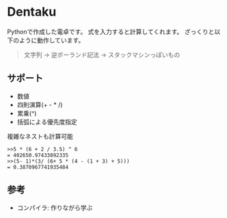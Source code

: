 # Dentaku
Pythonで作成した電卓です。
式を入力すると計算してくれます。
ざっくりと以下のように動作しています。
> 文字列 → 逆ポーランド記法 → スタックマシンっぽいもの

## サポート
- 数値
- 四則演算(+ - * /)
- 累乗(^)
- 括弧による優先度指定

複雑なネストも計算可能

```console
>>5 * (6 + 2 / 3.5) ^ 6
= 402650.97433892335
>>(5- 1)*(3/ (6+ 5 * (4 - (1 + 3) + 5)))
= 0.3870967741935484
```

## 参考
- コンパイラ: 作りながら学ぶ
